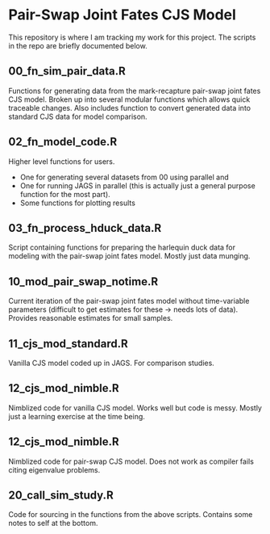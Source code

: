# Pair-Swap Joint Fates CJS Model

This repository is where I am tracking my work for this project. The scripts in the repo are briefly documented below. 

## 00_fn_sim_pair_data.R

Functions for generating data from the mark-recapture pair-swap joint fates CJS model. Broken up into several modular functions which allows quick traceable changes.  Also includes function to convert generated data into standard CJS data for model comparison. 

## 02_fn_model_code.R

Higher level functions for users. 

- One for generating several datasets from 00 using parallel and
- One for running JAGS in parallel (this is actually just a general purpose function for the most part).
- Some functions for plotting results

## 03_fn_process_hduck_data.R

Script containing functions for preparing the harlequin duck data for modeling with the pair-swap joint fates model. Mostly just data munging. 

## 10_mod_pair_swap_notime.R

Current iteration of the pair-swap joint fates model without time-variable parameters (difficult to get estimates for these -> needs lots of data). Provides reasonable estimates for small samples. 

## 11_cjs_mod_standard.R

Vanilla CJS model coded up in JAGS. For comparison studies. 

## 12_cjs_mod_nimble.R

Nimblized code for vanilla CJS model. Works well but code is messy. Mostly just a learning exercise at the time being. 

## 12_cjs_mod_nimble.R

Nimblized code for pair-swap CJS model.
Does not work as compiler fails citing eigenvalue problems. 

## 20_call_sim_study.R

Code for sourcing in the functions from the above scripts. Contains some notes to self at the bottom.
